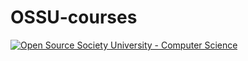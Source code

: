 # OSSU-courses

[![Open Source Society University - Computer Science](https://img.shields.io/badge/OSSU-computer--science-blue.svg)](https://github.com/ossu/computer-science)
